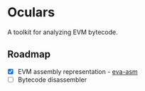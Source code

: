 # Oculars

A toolkit for analyzing EVM bytecode.

## Roadmap
- [x] EVM assembly representation - [eva-asm](https://github.com/evanalyzer/eva/tree/main/crates/asm)
- [ ] Bytecode disassembler
